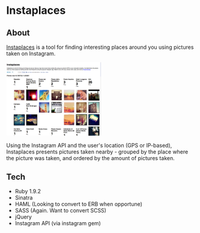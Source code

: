 # Instaplaces

## About ##
[Instaplaces](http://instaplac.es) is a tool for finding interesting places around you using pictures taken on Instagram. 

<img src='https://github.com/justinxreese/Instaplaces/raw/master/doc/Screenshot.png' width='50%'/>

Using the Instagram API and the user's location (GPS or IP-based), Instaplaces presents pictures taken nearby - grouped by 
the place where the picture was taken, and ordered by the amount of pictures taken.

## Tech ##
- Ruby 1.9.2
- Sinatra 
- HAML (Looking to convert to ERB when opportune)
- SASS (Again. Want to convert SCSS)
- jQuery
- Instagram API (via instagram gem)
